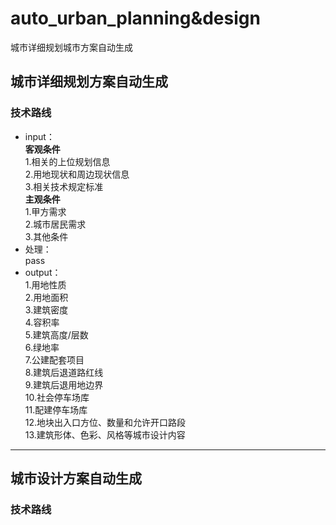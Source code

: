 # auto_urban_planning&design
城市详细规划城市方案自动生成
## 城市详细规划方案自动生成
### 技术路线
* input：  
  **客观条件**   
  1.相关的上位规划信息  
  2.用地现状和周边现状信息  
  3.相关技术规定标准  
  **主观条件**  
  1.甲方需求  
  2.城市居民需求  
  3.其他条件
* 处理：  
  pass
* output：  
  1.用地性质  
  2.用地面积  
  3.建筑密度  
  4.容积率  
  5.建筑高度/层数  
  6.绿地率  
  7.公建配套项目  
  8.建筑后退道路红线  
  9.建筑后退用地边界  
  10.社会停车场库  
  11.配建停车场库  
  12.地块出入口方位、数量和允许开口路段  
  13.建筑形体、色彩、风格等城市设计内容  
---
## 城市设计方案自动生成
### 技术路线
